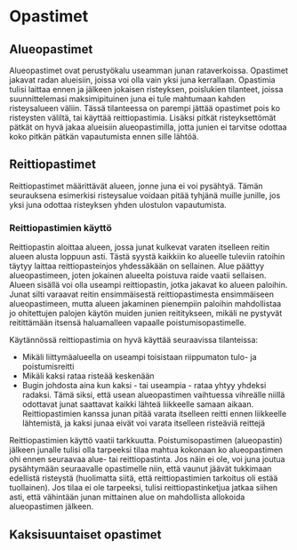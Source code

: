 # Opastimet

## Alueopastimet
Alueopastimet ovat perustyökalu useamman junan rataverkoissa. Opastimet jakavat radan alueisiin, joissa voi olla vain yksi juna kerrallaan. Opastimia tulisi laittaa ennen ja jälkeen jokaisen risteyksen, poislukien tilanteet, joissa suunnittelemasi maksimipituinen juna ei tule mahtumaan kahden risteysalueen väliin. Tässä tilanteessa on parempi jättää opastimet pois ko risteysten väliltä, tai käyttää reittiopastimia. Lisäksi pitkät risteyksettömät pätkät on hyvä jakaa alueisiin alueopastimilla, jotta junien ei tarvitse odottaa koko pitkän pätkän vapautumista ennen sille lähtöä.

## Reittiopastimet
Reittiopastimet määrittävät alueen, jonne juna ei voi pysähtyä. 
Tämän seurauksena esimerkisi risteysalue voidaan pitää tyhjänä muille junille, jos yksi juna odottaa risteyksen yhden ulostulon vapautumista.

### Reittiopastimien käyttö

Reittiopastin aloittaa alueen, jossa junat kulkevat varaten itselleen reitin alueen alusta loppuun asti. Tästä syystä kaikkiin ko alueelle tuleviin 
ratoihin täytyy laittaa reittiopasteinjos yhdessäkään on sellainen. Alue päättyy alueopastimeen, joten jokainen alueelta poistuva raide vaatii sellaisen.
Alueen sisällä voi olla useampi reittiopastin, jotka jakavat ko alueen paloihin. Junat silti varaavat reitin ensimmäisestä reittiopastimesta ensimmäiseen alueopastimeen, mutta
alueen jakaminen pienempiin paloihin mahdollistaa jo ohitettujen palojen käytön muiden junien reititykseen, mikäli ne pystyvät reitittämään itsensä haluamalleen vapaalle poistumisopastimelle.

Käytännössä reittiopastimia on hyvä käyttää seuraavissa tilanteissa:
- Mikäli liittymäalueella on useampi toisistaan riippumaton tulo- ja poistumisreitti
- Mikäli kaksi rataa risteää keskenään
- Bugin johdosta aina kun kaksi - tai useampia - rataa yhtyy yhdeksi radaksi. Tämä siksi, että usean alueopastimen vaihtuessa vihreälle niillä odottavat junat saattavat kaikki lähteä liikkeelle samaan aikaan. Reittiopastimien kanssa junan pitää varata itselleen reitti ennen liikkeelle lähtemistä, ja kaksi junaa eivät voi varata itselleen risteäviä reittejä

Reittiopastimien käyttö vaatii tarkkuutta. Poistumisopastimen (alueopastin) jälkeen junalle tulisi olla tarpeeksi tilaa mahtua kokonaan ko alueopastimen ohi ennen seuraavaa alue- tai reittiopastinta. Jos näin ei ole, voi juna joutua pysähtymään seuraavalle opastimelle niin, että vaunut jäävät tukkimaan edellistä risteystä (huolimatta siitä, että reittiopastimien tarkoitus oli estää tuollainen). Jos tilaa ei ole tarpeeksi, tulisi reittiopastinketjua jatkaa siihen asti, että vähintään junan mittainen alue on mahdollista allokoida alueopastimen jälkeen.


## Kaksisuuntaiset opastimet
  

